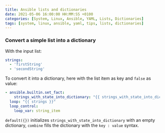 ```yaml
---
title: Ansible lists and dictionaries
date: 2021-05-06 16:00:00 HH:MM:SS +0100
categories: [System, Linux, Ansible, YAML, Lists, Dictionaries]
tags: [system, linux, ansible, yaml, tips, lists, dictionaries]
---
```


### Convert a simple list into a dictionary

With the input list:

```yaml
strings:
  - 'firstString'
  - 'secondString'
```

To convert it into a dictionary, here with the list item as key and `false` as value:
<!-- {% raw %} -->
```yaml
- ansible.builtin.set_fact:
    strings_with_state_into_dictionary: "{{ strings_with_state_into_dictionary | default({}) | combine ({ string_item : false }) }}"
  loop: "{{ strings }}"
  loop_control:
    loop_var: string_item
```
<!-- {% endraw %} -->
`default({})` initializes `strings_with_state_into_dictionary` with an empty dictionary, `combine` fills the dictionary with the `key : value` syntax.
